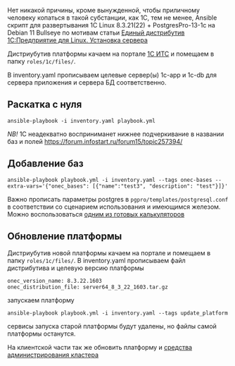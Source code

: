 
Нет никакой причины, кроме вынужденной, чтобы приличному человеку копаться в такой субстанции, как 1C, тем не менее, Ansible скрипт для развертывания 1С Linux 8.3.21(22) + PostgresPro-13-1c на Debian 11 Bullseye по мотивам статьи [Единый дистрибутив 1С:Предприятие для Linux. Установка сервера](https://interface31.ru/tech_it/2021/10/edinyy-distributiv-1c-dlya-linux-server.html)

Дистриубутив платформы качаем на портале [1С ИТС](https://interface31.ru/version_file?nick=Platform83&ver=8.3.20.1710&path=Platform%5c8_3_20_1710%5cserver64_8_3_20_1710.tar.gz) и помещаем в папку `roles/1c/files/`.

В inventory.yaml прописываем целевые сервер(ы) 1c-app и 1c-db для сервера приложения и сервера БД соответственно. 

## Раскатка с нуля
```
ansible-playbook -i inventory.yaml playbook.yml
```
*NB!* 1С неадекватно восприниманет нижнее подчеркивание в названии баз и полей 
https://forum.infostart.ru/forum15/topic257394/

## Добавление баз
```
ansible-playbook playbook.yml -i inventory.yaml --tags onec-bases --extra-vars='{"onec_bases": [{"name":"test3", "description": "test"}]}'
```

Важно прописать параметры postgres в `pgpro/templates/postgresql.conf` в соответствии со сценарием использования и имеющимся железом. Можно воспользоваться [одним из готовых калькуляторов](http://pgconfigurator.cybertec.at/)


## Обновление платформы
Дистриубутив новой платформы качаем на портале и помещаем в папку `roles/1c/files/`. В inventory.yaml прописываем файл дистрибутива и целевую версию платформы

```
onec_version_name: 8.3.22.1603
onec_distribution_file: server64_8_3_22_1603.tar.gz
```
запускаем платформу

```
ansible-playbook playbook.yml -i inventory.yaml --tags update_platform 
```
сервисы запуска старой платформы будут удалены, но файлы самой платформы останутся. 

На клиентской части так же обновить платформу и [средства администрирования кластера](https://infostart.ru/1c/articles/1347969/)


